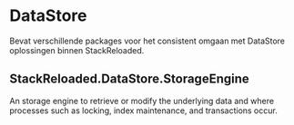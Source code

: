 # DataStore
Bevat verschillende packages voor het consistent omgaan met DataStore oplossingen binnen StackReloaded.

## StackReloaded.DataStore.StorageEngine
An storage engine to retrieve or modify the underlying data and where processes such as locking, index maintenance, and transactions occur.
